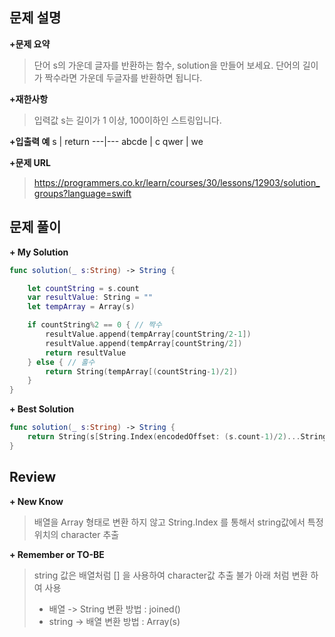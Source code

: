 문제 설명
--------

**\+문제 요약**
> 단어 s의 가운데 글자를 반환하는 함수, solution을 만들어 보세요. 단어의 길이가 짝수라면 가운데 두글자를 반환하면 됩니다.

**\+재한사항**
> 입력값 s는 길이가 1 이상, 100이하인 스트링입니다.
 
**\+입출력 예**
s | return 
---|---
abcde | c
qwer | we

**\+문제 URL**
>https://programmers.co.kr/learn/courses/30/lessons/12903/solution_groups?language=swift


문제 풀이
---------

**\+ My Solution**
```swift
func solution(_ s:String) -> String {

    let countString = s.count
    var resultValue: String = ""
    let tempArray = Array(s)

    if countString%2 == 0 { // 짝수
        resultValue.append(tempArray[countString/2-1])
        resultValue.append(tempArray[countString/2])
        return resultValue
    } else { // 홀수
        return String(tempArray[(countString-1)/2])
    }
}

```

**\+ Best Solution**
```swift
func solution(_ s:String) -> String {
    return String(s[String.Index(encodedOffset: (s.count-1)/2)...String.Index(encodedOffset: s.count/2)])
}
```

Review
-----------------
**\+ New Know**
> 배열을 Array 형태로 변환 하지 않고 String.Index 를 통해서 string값에서 특정 위치의 character 추출

**\+ Remember or TO-BE**
>string 값은 배열처럼 \[] 을 사용하여 character값 추출 불가 아래 처럼 변환 하여 사용
> * 배열 -> String 변환 방법 : joined()
> * string -> 배열 변환 방법 : Array(s)
